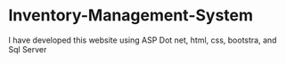# Inventory-Management-System
I have developed this website using ASP Dot net, html, css, bootstra, and Sql Server

